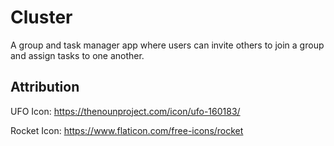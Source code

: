 
# Cluster

A group and task manager app where users can invite others to join a group and assign
tasks to one another.


## Attribution
UFO Icon: https://thenounproject.com/icon/ufo-160183/

Rocket Icon: https://www.flaticon.com/free-icons/rocket